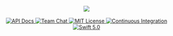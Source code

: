 <p align="center">
    <img src="https://user-images.githubusercontent.com/11842593/59454195-2af9a680-8dd7-11e9-92e9-f03f6a9d3a61.png">    
<br>
<br>
    <a href="https://api.vapor.codes/routing/master/RoutingKit/index.html">
        <img src="http://img.shields.io/badge/api-docs-2196f3.svg" alt="API Docs">
    </a>
    <a href="http://vapor.team">
        <img src="https://img.shields.io/discord/431917998102675485.svg" alt="Team Chat">
    </a>
    <a href="LICENSE">
        <img src="http://img.shields.io/badge/license-MIT-brightgreen.svg" alt="MIT License">
    </a>
    <a href="https://circleci.com/gh/vapor/jobs">
        <img src="https://circleci.com/gh/vapor/jobs.svg?style=shield" alt="Continuous Integration">
    </a>
    <a href="https://swift.org">
        <img src="http://img.shields.io/badge/swift-5.0-brightgreen.svg" alt="Swift 5.0">
    </a>
</p>
